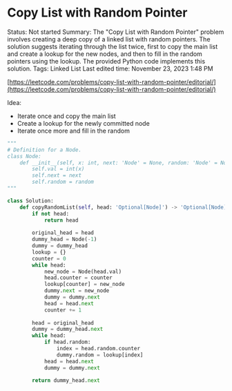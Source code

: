 # Copy List with Random Pointer

Status: Not started
Summary: The "Copy List with Random Pointer" problem involves creating a deep copy of a linked list with random pointers. The solution suggests iterating through the list twice, first to copy the main list and create a lookup for the new nodes, and then to fill in the random pointers using the lookup. The provided Python code implements this solution.
Tags: Linked List
Last edited time: November 23, 2023 1:48 PM

[https://leetcode.com/problems/copy-list-with-random-pointer/editorial/](https://leetcode.com/problems/copy-list-with-random-pointer/editorial/)

Idea: 

- Iterate once and copy the main list
- Create a lookup for the newly committed node
- Iterate once more and fill in the random

```python
"""
# Definition for a Node.
class Node:
    def __init__(self, x: int, next: 'Node' = None, random: 'Node' = None):
        self.val = int(x)
        self.next = next
        self.random = random
"""

class Solution:
    def copyRandomList(self, head: 'Optional[Node]') -> 'Optional[Node]':
        if not head:
            return head
        
        original_head = head
        dummy_head = Node(-1)
        dummy = dummy_head
        lookup = {}
        counter = 0
        while head:
            new_node = Node(head.val)
            head.counter = counter
            lookup[counter] = new_node
            dummy.next = new_node
            dummy = dummy.next
            head = head.next
            counter += 1
        
        head = original_head
        dummy = dummy_head.next
        while head:
            if head.random:
                index = head.random.counter
                dummy.random = lookup[index]
            head = head.next
            dummy = dummy.next
        
        return dummy_head.next
```